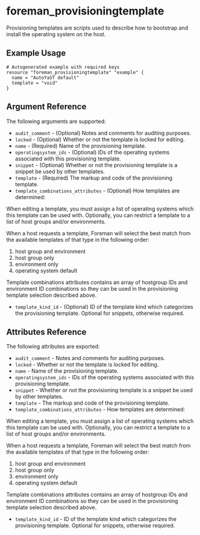 
# foreman_provisioningtemplate


Provisioning templates are scripts used to describe how to bootstrap and install the operating system on the host.


## Example Usage

```
# Autogenerated example with required keys
resource "foreman_provisioningtemplate" "example" {
  name = "AutoYaST default"
  template = "void"
}
```


## Argument Reference

The following arguments are supported:

- `audit_comment` - (Optional) Notes and comments for auditing purposes.
- `locked` - (Optional) Whether or not the template is locked for editing.
- `name` - (Required) Name of the provisioning template.
- `operatingsystem_ids` - (Optional) IDs of the operating systems associated with this provisioning template.
- `snippet` - (Optional) Whether or not the provisioning template is a snippet be used by other templates.
- `template` - (Required) The markup and code of the provisioning template.
- `template_combinations_attributes` - (Optional) How templates are determined:

When editing a template, you must assign a list of operating systems which this template can be used with.  Optionally, you can restrict a template to a list of host groups and/or environments.

When a host requests a template, Foreman will select the best match from the available templates of that type in the following order:

  1. host group and environment
  2. host group only
  3. environment only
  4. operating system default

Template combinations attributes contains an array of hostgroup IDs and environment ID combinations so they can be used in the provisioning template selection described above.
- `template_kind_id` - (Optional) ID of the template kind which categorizes the provisioning template. Optional for snippets, otherwise required.


## Attributes Reference

The following attributes are exported:

- `audit_comment` - Notes and comments for auditing purposes.
- `locked` - Whether or not the template is locked for editing.
- `name` - Name of the provisioning template.
- `operatingsystem_ids` - IDs of the operating systems associated with this provisioning template.
- `snippet` - Whether or not the provisioning template is a snippet be used by other templates.
- `template` - The markup and code of the provisioning template.
- `template_combinations_attributes` - How templates are determined:

When editing a template, you must assign a list of operating systems which this template can be used with.  Optionally, you can restrict a template to a list of host groups and/or environments.

When a host requests a template, Foreman will select the best match from the available templates of that type in the following order:

  1. host group and environment
  2. host group only
  3. environment only
  4. operating system default

Template combinations attributes contains an array of hostgroup IDs and environment ID combinations so they can be used in the provisioning template selection described above.
- `template_kind_id` - ID of the template kind which categorizes the provisioning template. Optional for snippets, otherwise required.

